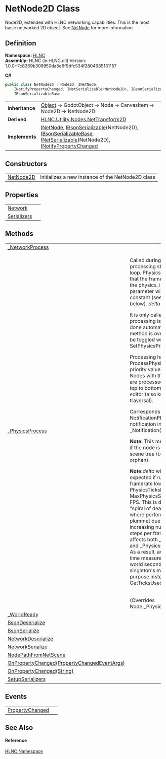 # NetNode2D Class


Node2D, extended with HLNC networking capabilities. This is the most basic networked 2D object. See <a href="T_HLNC_NetNode">NetNode</a> for more information.



## Definition
**Namespace:** <a href="N_HLNC">HLNC</a>  
**Assembly:** HLNC (in HLNC.dll) Version: 1.0.0+7c8369b309950da5e6f9dfc534f2804635131157

**C#**
``` C#
public class NetNode2D : Node2D, INetNode, 
	INotifyPropertyChanged, INetSerializable<NetNode2D>, IBsonSerializable<NetNode2D>, 
	IBsonSerializableBase
```

<table><tr><td><strong>Inheritance</strong></td><td><a href="https://learn.microsoft.com/dotnet/api/system.object" target="_blank" rel="noopener noreferrer">Object</a>  →  GodotObject  →  Node  →  CanvasItem  →  Node2D  →  NetNode2D</td></tr>
<tr><td><strong>Derived</strong></td><td><a href="T_HLNC_Utility_Nodes_NetTransform2D">HLNC.Utility.Nodes.NetTransform2D</a></td></tr>
<tr><td><strong>Implements</strong></td><td><a href="T_HLNC_INetNode">INetNode</a>, <a href="T_HLNC_Serialization_IBsonSerializable_1">IBsonSerializable</a>(NetNode2D), <a href="T_HLNC_Serialization_IBsonSerializableBase">IBsonSerializableBase</a>, <a href="T_HLNC_Serialization_INetSerializable_1">INetSerializable</a>(NetNode2D), <a href="https://learn.microsoft.com/dotnet/api/system.componentmodel.inotifypropertychanged" target="_blank" rel="noopener noreferrer">INotifyPropertyChanged</a></td></tr>
</table>



## Constructors
<table>
<tr>
<td><a href="M_HLNC_NetNode2D__ctor">NetNode2D</a></td>
<td>Initializes a new instance of the NetNode2D class</td></tr>
</table>

## Properties
<table>
<tr>
<td><a href="P_HLNC_NetNode2D_Network">Network</a></td>
<td> </td></tr>
<tr>
<td><a href="P_HLNC_NetNode2D_Serializers">Serializers</a></td>
<td> </td></tr>
</table>

## Methods
<table>
<tr>
<td><a href="M_HLNC_NetNode2D__NetworkProcess">_NetworkProcess</a></td>
<td> </td></tr>
<tr>
<td><a href="M_HLNC_NetNode2D__PhysicsProcess">_PhysicsProcess</a></td>
<td><p>Called during the physics processing step of the main loop. Physics processing means that the frame rate is synced to the physics, i.e. the <em>delta</em> parameter will <em>generally</em> be constant (see exceptions below). <em>delta</em> is in seconds.</p><p>

It is only called if physics processing is enabled, which is done automatically if this method is overridden, and can be toggled with SetPhysicsProcess(Boolean).</p><p>

Processing happens in order of ProcessPhysicsPriority, lower priority values are called first. Nodes with the same priority are processed in tree order, or top to bottom as seen in the editor (also known as pre-order traversal).</p><p>

Corresponds to the NotificationPhysicsProcess notification in _Notification(Int32).</p><p><b>

Note:</b> This method is only called if the node is present in the scene tree (i.e. if it's not an orphan).</p><p><b>

Note:</b><em>delta</em> will be larger than expected if running at a framerate lower than PhysicsTicksPerSecond / MaxPhysicsStepsPerFrame FPS. This is done to avoid "spiral of death" scenarios where performance would plummet due to an ever-increasing number of physics steps per frame. This behavior affects both _Process(Double) and _PhysicsProcess(Double). As a result, avoid using <em>delta</em> for time measurements in real-world seconds. Use the Time singleton's methods for this purpose instead, such as GetTicksUsec().</p><br />(Overrides Node._PhysicsProcess(Double))</td></tr>
<tr>
<td><a href="M_HLNC_NetNode2D__WorldReady">_WorldReady</a></td>
<td> </td></tr>
<tr>
<td><a href="M_HLNC_NetNode2D_BsonDeserialize">BsonDeserialize</a></td>
<td> </td></tr>
<tr>
<td><a href="M_HLNC_NetNode2D_BsonSerialize">BsonSerialize</a></td>
<td> </td></tr>
<tr>
<td><a href="M_HLNC_NetNode2D_NetworkDeserialize">NetworkDeserialize</a></td>
<td> </td></tr>
<tr>
<td><a href="M_HLNC_NetNode2D_NetworkSerialize">NetworkSerialize</a></td>
<td> </td></tr>
<tr>
<td><a href="M_HLNC_NetNode2D_NodePathFromNetScene">NodePathFromNetScene</a></td>
<td> </td></tr>
<tr>
<td><a href="M_HLNC_NetNode2D_OnPropertyChanged">OnPropertyChanged(PropertyChangedEventArgs)</a></td>
<td> </td></tr>
<tr>
<td><a href="M_HLNC_NetNode2D_OnPropertyChanged_1">OnPropertyChanged(String)</a></td>
<td> </td></tr>
<tr>
<td><a href="M_HLNC_NetNode2D_SetupSerializers">SetupSerializers</a></td>
<td> </td></tr>
</table>

## Events
<table>
<tr>
<td><a href="E_HLNC_NetNode2D_PropertyChanged">PropertyChanged</a></td>
<td> </td></tr>
</table>

## See Also


#### Reference
<a href="N_HLNC">HLNC Namespace</a>  
